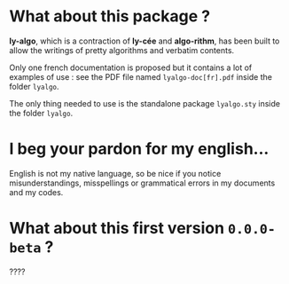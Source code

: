 What about this package  ?
==========================

**ly-algo**, which is a contraction of **ly-cée** and **algo-rithm**, has been built to allow the writings of pretty algorithms and verbatim contents.

Only one french documentation is proposed but it contains a lot of examples of use : see the PDF file named `lyalgo-doc[fr].pdf` inside the folder `lyalgo`.

The only thing needed to use is the standalone package ``lyalgo.sty`` inside the folder `lyalgo`.


I beg your pardon for my english...
===================================

English is not my native language, so be nice if you notice misunderstandings, misspellings or grammatical errors in my documents and my codes.


What about this first version `0.0.0-beta` ?
============================================

????
